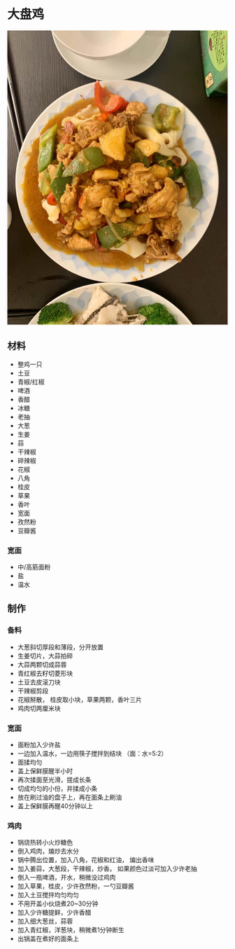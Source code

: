 # 大盘鸡

![大盘鸡](../images/大盘鸡.jpg)

## 材料

- 整鸡一只
- 土豆
- 青椒/红椒
- 啤酒
- 香醋
- 冰糖
- 老抽
- 大葱
- 生姜
- 蒜
- 干辣椒
- 碎辣椒
- 花椒
- 八角
- 桂皮
- 草果
- 香叶
- 宽面
- 孜然粉
- 豆瓣酱

### 宽面

- 中/高筋面粉
- 盐
- 温水

## 制作

### 备料

- 大葱斜切厚段和薄段，分开放置
- 生姜切片，大蒜拍碎
- 大蒜两颗切成蒜蓉
- 青红椒去籽切菱形块
- 土豆去皮滚刀块
- 干辣椒剪段
- 花椒掰散， 桂皮取小块，草果两颗，香叶三片
- 鸡肉切两厘米块

### 宽面

- 面粉加入少许盐
- 一边加入温水，一边用筷子搅拌到结块 （面：水=5:2）
- 面揉均匀
- 盖上保鲜膜醒半小时
- 再次揉面至光滑，搓成长条
- 切成均匀的小份，并揉成小条
- 放在刷过油的盘子上，再在面条上刷油
- 盖上保鲜膜再醒40分钟以上

### 鸡肉

- 锅烧热转小火炒糖色
- 倒入鸡肉，煸炒去水分
- 锅中腾出位置，加入八角，花椒和红油， 煸出香味
- 加入姜蒜，大葱段，干辣椒，炒香。 如果颜色过淡可加入少许老抽
- 倒入一瓶啤酒，开水，稍微没过鸡肉
- 加入草果，桂皮，少许孜然粉，一勺豆瓣酱
- 加入土豆搅拌均匀均匀
- 不用开盖小伙烧煮20~30分钟
- 加入少许糖提鲜，少许香醋
- 加入细大葱丝，蒜蓉
- 加入青红椒，洋葱块，稍微煮1分钟断生
- 出锅盖在煮好的面条上
